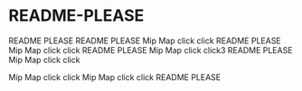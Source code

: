 # README-PLEASE
README PLEASE
README PLEASE
Mip Map click click
README PLEASE
Mip Map click click
README PLEASE
Mip Map click click3
README PLEASE
Mip Map click click

Mip Map click click
Mip Map click click
README PLEASE
